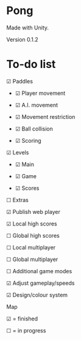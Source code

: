 Pong
====

Made with Unity.

Version 0.1.2

To-do list
==========

&#x2611; Paddles

- &#x2611; Player movement
	
- &#x2611; A.I. movement
	
- &#x2611; Movement restriction
	
- &#x2611; Ball collision
	
- &#x2611; Scoring
	
&#x2611; Levels

- &#x2611; Main
	
- &#x2611; Game
	
- &#x2611; Scores

&#9744; Extras

&#x2611; Publish web player

&#x2611; Local high scores

&#9744; Global high scores

&#9744; Local multiplayer

&#9744; Global multiplayer

&#9744; Additional game modes

&#x2611; Adjust gameplay/speeds

&#x2611; Design/colour system



Map

&#x2611; = finished

&#9744; = in progress

